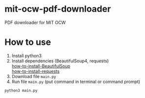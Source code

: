 # mit-ocw-pdf-downloader
PDF downloader for MIT OCW

# How to use

1. Install python3  
2. Install dependencies (BeautifulSoup4, requests)  
[how-to-install-BeautifulSoup](https://www.crummy.com/software/BeautifulSoup/bs4/doc/#installing-beautiful-soup)  
[how-to-install-requests](https://docs.python-requests.org/en/latest/user/install/#installation-of-requests)  
3. Download file `main.py`
4. Run file `main.py` (put command in terminal or command prompt)
```sh
python3 main.py
```
